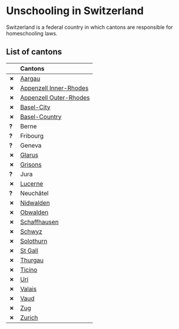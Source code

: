 # Unschooling in Switzerland

Switzerland is a federal country in which cantons are responsible for homeschooling laws.

## List of cantons

| | Cantons |
| - | :------ |
| __✗__ | [Aargau](Aargau.md) |
| __✗__ | [Appenzell Inner-Rhodes](Appenzell-Inner-Rhodes.md) |
| __✗__ | [Appenzell Outer-Rhodes](Appenzell-Outer-Rhodes.md) |
| __✗__ | [Basel-City](Basel-City.md) |
| __✗__ | [Basel-Country](Basel-Country.md) |
| __?__ | Berne |
| __?__ | Fribourg |
| __?__ | Geneva |
| __✗__ | [Glarus](Glarus.md) |
| __✗__ | [Grisons](Grisons.md) |
| __?__ | Jura |
| __✗__ | [Lucerne](Lucerne.md) |
| __?__ | Neuchâtel |
| __✗__ | [Nidwalden](Nidwalden.md) |
| __✗__ | [Obwalden](Obwalden.md) | 
| __✗__ | [Schaffhausen](Schaffhausen.md) |
| __✗__ | [Schwyz](Schwyz.md) |
| __✗__ | [Solothurn](Solothurn.md) |
| __✗__ | [St Gall](St-Gall.md) |
| __✗__ | [Thurgau](Thurgau.md) |
| __✗__ | [Ticino](Ticino.md) |
| __✗__ | [Uri](Uri.md) |
| __✗__ | [Valais](Valais.md) |
| __✗__ | [Vaud](Vaud.md) |
| __✗__ | [Zug](Zug.md) |
| __✗__ | [Zurich](Zurich.md) |
